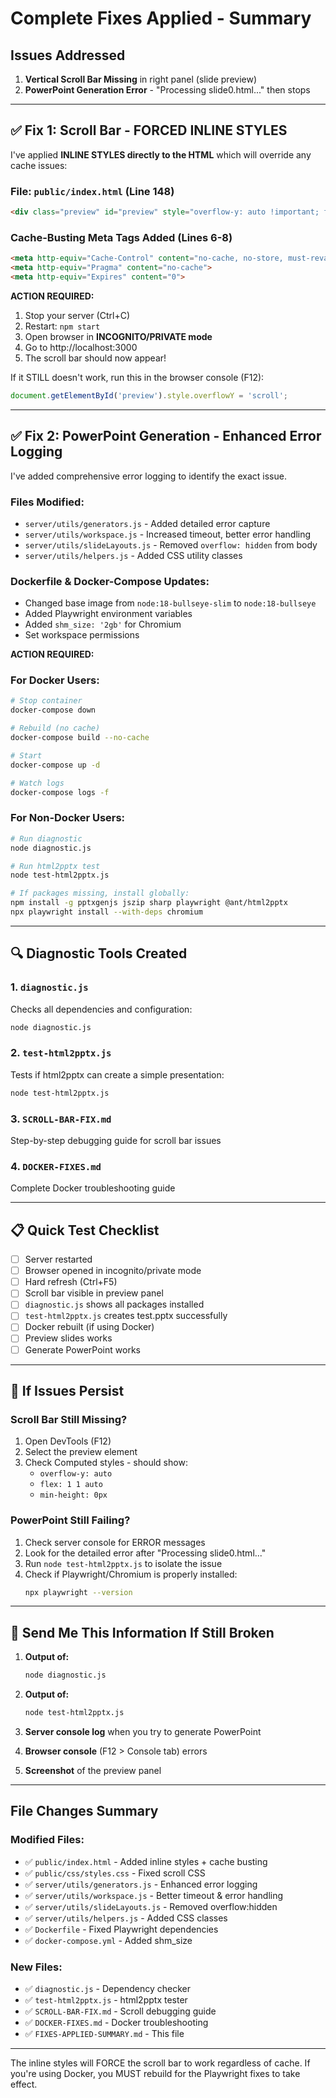# Complete Fixes Applied - Summary

## Issues Addressed

1. **Vertical Scroll Bar Missing** in right panel (slide preview)
2. **PowerPoint Generation Error** - "Processing slide0.html..." then stops

---

## ✅ Fix 1: Scroll Bar - FORCED INLINE STYLES

I've applied **INLINE STYLES directly to the HTML** which will override any cache issues:

### File: `public/index.html` (Line 148)
```html
<div class="preview" id="preview" style="overflow-y: auto !important; flex: 1 1 auto !important; min-height: 0 !important;"></div>
```

### Cache-Busting Meta Tags Added (Lines 6-8)
```html
<meta http-equiv="Cache-Control" content="no-cache, no-store, must-revalidate">
<meta http-equiv="Pragma" content="no-cache">
<meta http-equiv="Expires" content="0">
```

**ACTION REQUIRED:**
1. Stop your server (Ctrl+C)
2. Restart: `npm start`
3. Open browser in **INCOGNITO/PRIVATE mode**
4. Go to http://localhost:3000
5. The scroll bar should now appear!

If it STILL doesn't work, run this in the browser console (F12):
```javascript
document.getElementById('preview').style.overflowY = 'scroll';
```

---

## ✅ Fix 2: PowerPoint Generation - Enhanced Error Logging

I've added comprehensive error logging to identify the exact issue.

### Files Modified:
- `server/utils/generators.js` - Added detailed error capture
- `server/utils/workspace.js` - Increased timeout, better error handling
- `server/utils/slideLayouts.js` - Removed `overflow: hidden` from body
- `server/utils/helpers.js` - Added CSS utility classes

### Dockerfile & Docker-Compose Updates:
- Changed base image from `node:18-bullseye-slim` to `node:18-bullseye`
- Added Playwright environment variables
- Added `shm_size: '2gb'` for Chromium
- Set workspace permissions

**ACTION REQUIRED:**

### For Docker Users:
```bash
# Stop container
docker-compose down

# Rebuild (no cache)
docker-compose build --no-cache

# Start
docker-compose up -d

# Watch logs
docker-compose logs -f
```

### For Non-Docker Users:
```bash
# Run diagnostic
node diagnostic.js

# Run html2pptx test
node test-html2pptx.js

# If packages missing, install globally:
npm install -g pptxgenjs jszip sharp playwright @ant/html2pptx
npx playwright install --with-deps chromium
```

---

## 🔍 Diagnostic Tools Created

### 1. `diagnostic.js`
Checks all dependencies and configuration:
```bash
node diagnostic.js
```

### 2. `test-html2pptx.js`
Tests if html2pptx can create a simple presentation:
```bash
node test-html2pptx.js
```

### 3. `SCROLL-BAR-FIX.md`
Step-by-step debugging guide for scroll bar issues

### 4. `DOCKER-FIXES.md`
Complete Docker troubleshooting guide

---

## 📋 Quick Test Checklist

- [ ] Server restarted
- [ ] Browser opened in incognito/private mode
- [ ] Hard refresh (Ctrl+F5)
- [ ] Scroll bar visible in preview panel
- [ ] `diagnostic.js` shows all packages installed
- [ ] `test-html2pptx.js` creates test.pptx successfully
- [ ] Docker rebuilt (if using Docker)
- [ ] Preview slides works
- [ ] Generate PowerPoint works

---

## 🐛 If Issues Persist

### Scroll Bar Still Missing?
1. Open DevTools (F12)
2. Select the preview element
3. Check Computed styles - should show:
   - `overflow-y: auto`
   - `flex: 1 1 auto`
   - `min-height: 0px`

### PowerPoint Still Failing?
1. Check server console for ERROR messages
2. Look for the detailed error after "Processing slide0.html..."
3. Run `node test-html2pptx.js` to isolate the issue
4. Check if Playwright/Chromium is properly installed:
   ```bash
   npx playwright --version
   ```

---

## 📝 Send Me This Information If Still Broken

1. **Output of:**
   ```bash
   node diagnostic.js
   ```

2. **Output of:**
   ```bash
   node test-html2pptx.js
   ```

3. **Server console log** when you try to generate PowerPoint

4. **Browser console** (F12 > Console tab) errors

5. **Screenshot** of the preview panel

---

## File Changes Summary

### Modified Files:
- ✅ `public/index.html` - Added inline styles + cache busting
- ✅ `public/css/styles.css` - Fixed scroll CSS
- ✅ `server/utils/generators.js` - Enhanced error logging
- ✅ `server/utils/workspace.js` - Better timeout & error handling
- ✅ `server/utils/slideLayouts.js` - Removed overflow:hidden
- ✅ `server/utils/helpers.js` - Added CSS classes
- ✅ `Dockerfile` - Fixed Playwright dependencies
- ✅ `docker-compose.yml` - Added shm_size

### New Files:
- ✅ `diagnostic.js` - Dependency checker
- ✅ `test-html2pptx.js` - html2pptx tester
- ✅ `SCROLL-BAR-FIX.md` - Scroll debugging guide
- ✅ `DOCKER-FIXES.md` - Docker troubleshooting
- ✅ `FIXES-APPLIED-SUMMARY.md` - This file

---

The inline styles will FORCE the scroll bar to work regardless of cache. If you're using Docker, you MUST rebuild for the Playwright fixes to take effect.

